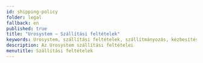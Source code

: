 ```yaml
---
id: shipping-policy
folder: legal
fallback: en
published: true
title: "Urosystem – Szállítási feltételek"
keywords: Urosystem, szállítási feltételek, szállítmányozás, kézbesítés, UroDapter
description: Az Urosystem szállítási feltételei
menutitle: Szállítási feltételek
---
```

